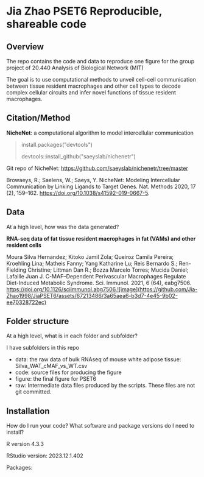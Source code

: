 # Jia Zhao PSET6 Reproducible, shareable code

## Overview

The repo contains the code and data to reproduce one figure for the group project of 20.440 Analysis of Biological Network (MIT)

The goal is to use computational methods to unveil cell-cell communication between tissue resident macrophages and other cell types to decode complex cellular circuits and infer novel functions of tissue resident macrophages. 

## Citation/Method

**NicheNet**: a computational algorithm to model intercellular communication

> install.packages("devtools")
> 
> devtools::install_github("saeyslab/nichenetr")

Git repo of NicheNet: https://github.com/saeyslab/nichenetr/tree/master

Browaeys, R.; Saelens, W.; Saeys, Y. NicheNet: Modeling Intercellular Communication by Linking Ligands to Target Genes. Nat. Methods 2020, 17 (2), 159–162. https://doi.org/10.1038/s41592-019-0667-5.

## Data

At a high level, how was the data generated?

**RNA-seq data of fat tissue resident macrophages in fat (VAMs) and other resident cells** 

Moura Silva Hernandez; Kitoko Jamil Zola; Queiroz Camila Pereira; Kroehling Lina; Matheis Fanny; Yang Katharine Lu; Reis Bernardo S.; Ren-Fielding Christine; Littman Dan R.; Bozza Marcelo Torres; Mucida Daniel; Lafaille Juan J. C-MAF–Dependent Perivascular Macrophages Regulate Diet-Induced Metabolic Syndrome. Sci. Immunol. 2021, 6 (64), eabg7506. https://doi.org/10.1126/sciimmunol.abg7506.![image](https://github.com/Jia-Zhao1998/JiaPSET6/assets/67213486/3a65aea6-b3d7-4e45-9b02-ee70328722ec)

## Folder structure

At a high level, what is in each folder and subfolder?

I have subfolders in this repo

- data: the raw data of bulk RNAseq of mouse white adipose tissue: Silva_WAT_cMAF_vs_WT.csv
- code: source files for producing the figure
- figure: the final figure for PSET6
- raw: Intermediate data files produced by the scripts. These files are not git committed.

## Installation

How do I run your code? What software and package versions do I need to install?

R version 4.3.3

RStudio version: 2023.12.1.402

Packages: 
